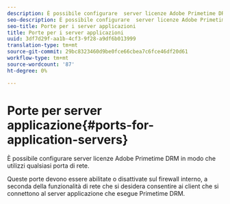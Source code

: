 ```yaml
---
description: È possibile configurare  server licenze Adobe Primetime DRM in modo che utilizzi qualsiasi porta di rete.
seo-description: È possibile configurare  server licenze Adobe Primetime DRM in modo che utilizzi qualsiasi porta di rete.
seo-title: Porte per i server applicazioni
title: Porte per i server applicazioni
uuid: 3df7d29f-aa1b-4cf3-9f28-a9df6b013999
translation-type: tm+mt
source-git-commit: 29bc8323460d9be0fce66cbea7c6fce46df20d61
workflow-type: tm+mt
source-wordcount: '87'
ht-degree: 0%

---
```



# Porte per server applicazione{#ports-for-application-servers}

È possibile configurare  server licenze Adobe Primetime DRM in modo che utilizzi qualsiasi porta di rete.

Queste porte devono essere abilitate o disattivate sul firewall interno, a seconda della funzionalità di rete che si desidera consentire ai client che si connettono al server applicazione che esegue Primetime DRM.
